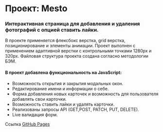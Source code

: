 # Проект: Mesto
### Интерактивная страница для добавления и удаления фотографий с опцией ставить лайки. 

В проекте применяется флексбокс верстка, grid верстка, позиционирование и элементы анимации. 
Проект выполнен с применением адаптивной верстки с контрольными точками 1280px и 320px. Файловая структура проекта создана согласно методологии БЭМ.   

#### В проект добавлена функциональность на JavaScript:

- Возможность открытия и закрытия модальных окон.
- Редактирование имени и информации о себе.
- Форма добавления новых карточек и возможность для пользователя добавлять свои карточки.
- Возможность ставить лайки и удалять карточки.
- Реализованы запросы API (GET,POST, PATCH, PUT, DELETE).
- Live валидация форм.

Ссылка [GitHub Pages](https://dvdovina.github.io/mesto-project/)